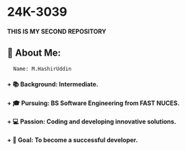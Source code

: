 # 24K-3039
#### THIS IS MY SECOND REPOSITORY


## 👋 About Me:
      Name: M.HashirUddin    
#### + 📚 Background: Intermediate.     
#### + 🎓 Pursuing: BS Software Engineering from FAST NUCES.
#### + 💻 Passion: Coding and developing innovative solutions.
#### + 🚀 Goal: To become a successful developer.


